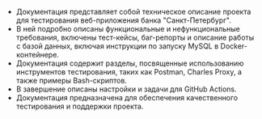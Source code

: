 - Документация представляет собой техническое описание проекта для тестирования веб-приложения банка "Санкт-Петербург". 
- В ней подробно описаны функциональные и нефункциональные требования, включены тест-кейсы, баг-репорты и описание работы с базой данных, включая инструкции по запуску MySQL в Docker-контейнере.
- Документация содержит разделы, посвященные использованию инструментов тестирования, таких как Postman, Charles Proxy, а также примеры Bash-скриптов. 
- В завершение описаны настройки и задачи для GitHub Actions. 
- Документация предназначена для обеспечения качественного тестирования и поддержки проекта.